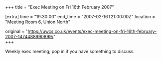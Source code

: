 +++
title = "Exec Meeting on Fri 16th February 2007"

[extra]
time = "19:30:00"
end_time = "2007-02-16T21:00:00Z"
location = "Meeting Room 6, Union North"

original = "https://uwcs.co.uk/events/exec-meeting-on-fri-16th-february-2007-1474488990899/"    
+++

Weekly exec meeting; pop in if you have something to discuss.

